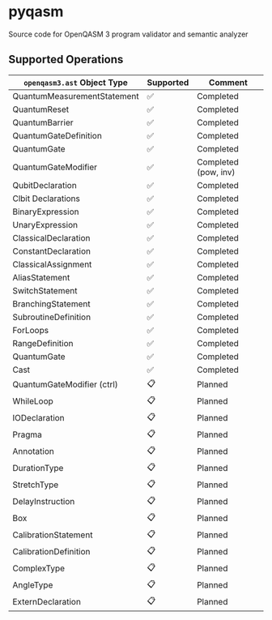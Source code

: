 # pyqasm

Source code for OpenQASM 3 program validator and semantic analyzer

## Supported Operations

| `openqasm3.ast` Object Type    | Supported   | Comment                |
| -------------------------------| ----------- | ---------------------- |
| QuantumMeasurementStatement    | ✅          | Completed              |
| QuantumReset                   | ✅          | Completed              |
| QuantumBarrier                 | ✅          | Completed              |
| QuantumGateDefinition          | ✅          | Completed              |
| QuantumGate                    | ✅          | Completed              |
| QuantumGateModifier            | ✅          | Completed (pow, inv)   |
| QubitDeclaration               | ✅          | Completed              |
| Clbit Declarations             | ✅          | Completed              |
| BinaryExpression               | ✅          | Completed              | 
| UnaryExpression                | ✅          | Completed              |
| ClassicalDeclaration           | ✅          | Completed              |
| ConstantDeclaration            | ✅          | Completed              |
| ClassicalAssignment            | ✅          | Completed              |
| AliasStatement                 | ✅          | Completed              |
| SwitchStatement                | ✅          | Completed              |
| BranchingStatement             | ✅          | Completed              |
| SubroutineDefinition           | ✅          | Completed              |
| ForLoops                       | ✅          | Completed              |
| RangeDefinition                | ✅          | Completed              |
| QuantumGate                    | ✅          | Completed              |
| Cast                           | ✅          | Completed              |
| QuantumGateModifier (ctrl)     | 📋          | Planned                |
| WhileLoop                      | 📋          | Planned                |
| IODeclaration                  | 📋          | Planned                |
| Pragma                         | 📋          | Planned                |
| Annotation                     | 📋          | Planned                |
| DurationType                   | 📋          | Planned                |
| StretchType                    | 📋          | Planned                |
| DelayInstruction               | 📋          | Planned                |
| Box                            | 📋          | Planned                |
| CalibrationStatement           | 📋          | Planned                |
| CalibrationDefinition          | 📋          | Planned                |
| ComplexType                    | 📋          | Planned                |
| AngleType                      | 📋          | Planned                |
| ExternDeclaration              | 📋          | Planned                |
